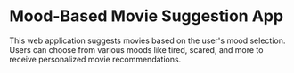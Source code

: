 # Mood-Based Movie Suggestion App

This web application suggests movies based on the user's mood selection. Users can choose from various moods like tired, scared, and more to receive personalized movie recommendations.
